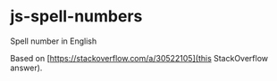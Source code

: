 # js-spell-numbers
Spell number in English

Based on [https://stackoverflow.com/a/30522105](this StackOverflow answer).
